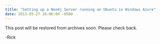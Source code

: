 ```yaml
---
title: "Setting up a Neo4j Server running on Ubuntu in Windows Azure"
date: 2013-05-27 16:06:04 -0500
---
```


This post will be restored from archives soon.  Please check back.

-Rick